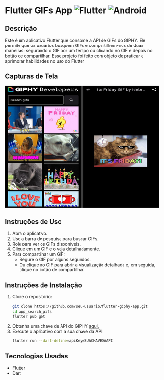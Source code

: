 # Flutter GIFs App  ![Flutter](https://img.shields.io/badge/Flutter-%2302569B.svg?style=for-the-badge&logo=Flutter&logoColor=white) ![Android](https://img.shields.io/badge/Android-3DDC84?style=for-the-badge&logo=android&logoColor=white)

## Descrição
Este é um aplicativo Flutter que consome a API de GIFs do GIPHY. Ele permite que os usuários busquem GIFs e compartilhem-nos de duas maneiras: segurando o GIF por um tempo ou clicando no GIF e depois no botão de compartilhar. Esse projeto foi feito com objeto de praticar e aprimorar habilidades no uso do Flutter

## Capturas de Tela
<div>
    <img src="./Images_readme/gifs.jpg" alt="Página Inicial" width=250 height=400>
    <img src="./Images_readme/gif_page.jpg" alt="Página do GIF" width=250 height=400>
</div>

## Instruções de Uso
1. Abra o aplicativo.
2. Use a barra de pesquisa para buscar GIFs.
3. Role para ver os GIFs disponíveis.
4. Clique em um GIF e o veja detalhadamente.
5. Para compartilhar um GIF:
   - Segure o GIF por alguns segundos.
   - Ou clique no GIF para abrir a visualização detalhada e, em seguida, clique no botão de compartilhar.

## Instruções de Instalação
1. Clone o repositório:
   ```bash
   git clone https://github.com/seu-usuario/flutter-giphy-app.git
   cd app_search_gifs
   flutter pub get
2. Obtenha uma chave de API do GIPHY [aqui.](https://developers.giphy.com/)
3. Execute o aplicativo com a sua chave da API
   ```bash
   flutter run --dart-define=apiKey=SUACHAVEDAAPI
   ```

## Tecnologias Usadas
- Flutter
- Dart